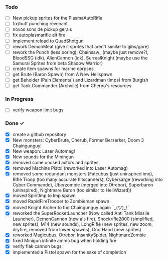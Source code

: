 ### Todo

- [ ] New pickup sprites for the PlasmaAutoRifle  
- [ ] fix/buff punching revenant  
- [ ] novos sons de pickup gerais  
- [ ] fix autoplasmarifle alt fire  
- [ ] implement reload to QuadShotgun  
- [ ] rework DemonMeat (give it sprites that aren't similar to gibs/gore)  
- [ ] rework the Punch (less boring), Chainsaw_ (maybe just remove?), BloodSSG (idk), AlienCannon (idk), SurrealKnight (maybe use the Samurai Sprites from beta Shadow Warrior)
- [ ] create item spawns for marine corpses  
- [ ] get Brute (Baron Spawn) from A New Hellspawn  
- [ ] get Beholder (Pain Elemental) and Lizardman (Imps) from Burgish
- [ ] get Tank Commander (Archvile) from Cherno's resources  

### In Progress  
- [ ] verify weapon limit bugs

### Done ✓

- [x] create a github repository  
- [x] New monsters: CyberBrute, Cherub, Former Berserker, Doom 3 Chaingunguy!  
- [x] New weapon: Laser Automag!
- [x] New sounds for the Miningun
- [x] removed some unused actors and sprites
- [x] removed Machine Pistol (reworked into Laser Automag)
- [x] removed some redundant monsters (Fatcubus (just uninspired imo), Rifle Troop (too many accurate hitscanners), Cybersarge (reworking into Cyber Commando), Uberzombie (merged into Otrebor), Superbaron (uninspired), Nightmare Baron (too similar to HellWizard))
- [x] moved SpiritImp to Imp spawn
- [x] moved RapidFireTrooper to Zombieman spawn
- [x] moved Knight Archer to the Chaingunguy again ¯\_(ツ)_/¯ 
- [x] reworked the SuperRocketLauncher (Now called Anti Tank Missile Launcher), DemonCannon (new alt-fire), Shockrifle2000 (simplified, new sprites), M14 (new sounds), LongRifle (new sprites, new zoom, dryfire, removed from lower spawns), God Hand (new sprites)
- [x] reworked Magicubus, Otrebor, InsanitySpider, NightmareZombie
- [x] fixed Minigun infinite ammo bug when holding fire
- [x] verify flak cannon bugs  
- [x] implemented a Pistol spawn for the sake of completion  
